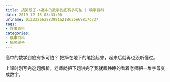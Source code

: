```yaml
---
title: 搞笑段子->高中的数学到底有多可怕 | 糗事百科
date: 2019-12-15 03:33:00
urlname: 01333266a883081a218625e69817c737
tags: 
- 糗事百科
categories:
- 糗事百科
- 搞笑段子
---
```

高中的数学到底有多可怕？ 把掉在地下的笔捡起来，起来后就再也没听懂过。

上课时刚写完这题解析，老师就把下题讲完了我就眼睁睁的看着老师把一堆字母变成数字。


